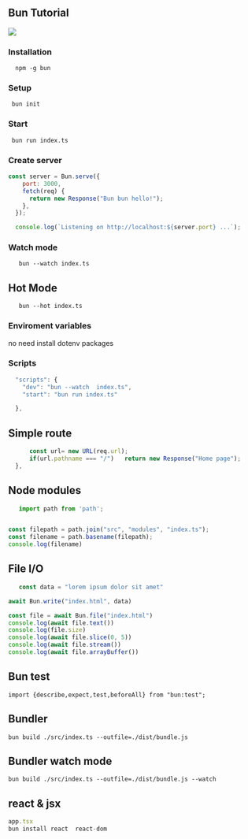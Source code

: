 ## Bun Tutorial
![](https://cdn.discordapp.com/attachments/1127962694398509088/1157361463699177553/Ekran_Resmi_2023-09-29_18.57.10.png?ex=6518545b&is=651702db&hm=6a6cc230978eb800b23cb183af93ca8bbfd45dd72381dc1ab533203313b66bdd&)

### Installation
`  npm -g bun`
### Setup
`  bun init `

### Start
`  bun run index.ts `

### Create server
```javascript
const server = Bun.serve({
    port: 3000,
    fetch(req) {
      return new Response("Bun bun hello!");
    },
  });

  console.log(`Listening on http://localhost:${server.port} ...`);
  ```
  ### Watch mode
`    bun --watch index.ts `
  ## Hot Mode
  `   bun --hot index.ts`

  ### Enviroment variables
  no need install dotenv packages

  ### Scripts
 
```javascript
  "scripts": {
    "dev": "bun --watch  index.ts",
    "start": "bun run index.ts"

  },

```
  ## Simple route
 
```javascript
      const url= new URL(req.url);
      if(url.pathname === "/")   return new Response("Home page");
  },

```

 ## Node modules
```javascript
   import path from 'path';


const filepath = path.join("src", "modules", "index.ts");
const filename = path.basename(filepath);
console.log(filename)

```

## File I/O
```javascript
   const data = "lorem ipsum dolor sit amet"

await Bun.write("index.html", data)

const file = await Bun.file("index.html")
console.log(await file.text())
console.log(file.size)
console.log(await file.slice(0, 5))
console.log(await file.stream())
console.log(await file.arrayBuffer())

```


## Bun test
`import {describe,expect,test,beforeAll} from "bun:test";`

## Bundler

`bun build ./src/index.ts --outfile=./dist/bundle.js`

## Bundler watch mode

`bun build ./src/index.ts --outfile=./dist/bundle.js --watch`

## react & jsx 

```javascript
app.tsx
bun install react  react-dom 
```
